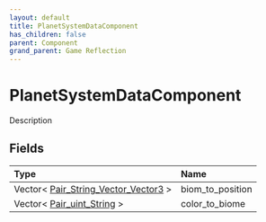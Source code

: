 ```yaml
---
layout: default
title: PlanetSystemDataComponent
has_children: false
parent: Component
grand_parent: Game Reflection
---
```

# PlanetSystemDataComponent
Description 

## Fields

| Type | Name |
|:-------------|:--------------|
| Vector< [Pair_String_Vector_Vector3](/docs/game-reflection/classes/pair__string__vector__vector3) > | biom_to_position |
| Vector< [Pair_uint_String](/docs/game-reflection/classes/pair_uint__string) > | color_to_biome |

